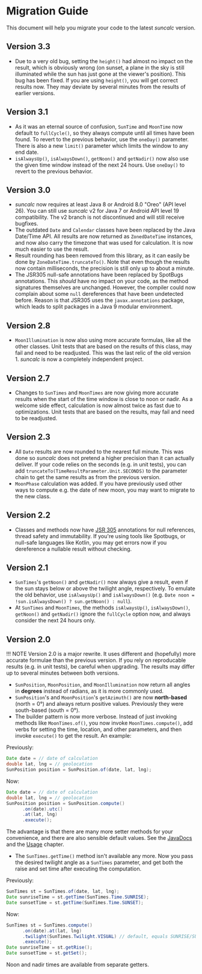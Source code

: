 # Migration Guide

This document will help you migrate your code to the latest _suncalc_ version.

## Version 3.3
* Due to a very old bug, setting the `height()` had almost no impact on the result, which is obviously wrong (on sunset, a plane in the sky is still illuminated while the sun has just gone at the viewer's position). This bug has been fixed. If you are using `height()`, you will get correct results now. They may deviate by several minutes from the results of earlier versions.

## Version 3.1
* As it was an eternal source of confusion, `SunTime` and `MoonTime` now default to `fullCycle()`, so they always compute until all times have been found. To revert to the previous behavior, use the `oneDay()` parameter. There is also a new `limit()` parameter which limits the window to any end date.
* `isAlwaysUp()`, `isAlwaysDown()`, `getNoon()` and `getNadir()` now also use the given time window instead of the next 24 hours. Use `oneDay()` to revert to the previous behavior.

## Version 3.0
* _suncalc_ now requires at least Java 8 or Android 8.0 "Oreo" (API level 26). You can still use _suncalc_ v2 for Java 7 or Android API level 19 compatibility. The v2 branch is not discontinued and will still receive bugfixes.
* The outdated `Date` and `Calendar` classes have been replaced by the Java Date/Time API. All results are now returned as `ZonedDateTime` instances, and now also carry the timezone that was used for calculation. It is now much easier to use the result.
* Result rounding has been removed from this library, as it can easily be done by `ZoneDateTime.truncateTo()`. Note that even though the results now contain milliseconds, the precision is still only up to about a minute.
* The JSR305 null-safe annotations have been replaced by SpotBugs annotations. This _should_ have no impact on your code, as the method signatures themselves are unchanged. However, the compiler could now complain about some `null` dereferences that have been undetected before. Reason is that JSR305 uses the `javax.annotations` package, which leads to split packages in a Java 9 modular environment.

## Version 2.8

* `MoonIllumination` is now also using more accurate formulas, like all the other classes. Unit tests that are based on the results of this class, may fail and need to be readjusted. This was the last relic of the old version 1. _suncalc_ is now a completely independent project.

## Version 2.7

* Changes to `SunTimes` and `MoonTimes` are now giving more accurate results when the start of the time window is close to noon or nadir. As a welcome side effect, calculation is now almost twice as fast due to optimizations. Unit tests that are based on the results, may fail and need to be readjusted.

## Version 2.3

* All `Date` results are now rounded to the nearest full minute. This was done so _suncalc_ does not pretend a higher precision than it can actually deliver. If your code relies on the seconds (e.g. in unit tests), you can add `truncateTo(TimeResultParameter.Unit.SECONDS)` to the parameter chain to get the same results as from the previous version.
* `MoonPhase` calculation was added. If you have previously used other ways to compute e.g. the date of new moon, you may want to migrate to the new class.

## Version 2.2

* Classes and methods now have [JSR 305](https://jcp.org/en/jsr/detail?id=305) annotations for null references, thread safety and immutability. If you're using tools like Spotbugs, or null-safe languages like Kotlin, you may get errors now if you dereference a nullable result without checking.

## Version 2.1

* `SunTimes`'s `getNoon()` and `getNadir()` now always give a result, even if the sun stays below or above the twilight angle, respectively. To emulate the old behavior, use `isAlwaysUp()` and `isAlwaysDown()` (e.g. `Date noon = !sun.isAlwaysDown() ? sun.getNoon() : null`).
* At `SunTimes` and `MoonTimes`, the methods `isAlwaysUp()`, `isAlwaysDown()`, `getNoon()` and `getNadir()` ignore the `fullCycle` option now, and always consider the next 24 hours only.

## Version 2.0

!!! NOTE
    Version 2.0 is a major rewrite. It uses different and (hopefully) more accurate formulae than the previous version. If you rely on reproducable results (e.g. in unit tests), be careful when upgrading. The results may differ up to several minutes between both versions.

* `SunPosition`, `MoonPosition`, and `MoonIllumination` now return all angles in **degrees** instead of radians, as it is more commonly used.
* `SunPosition`'s and `MoonPosition`'s `getAzimuth()` are now **north-based** (north = 0°) and always return positive values. Previously they were south-based (south = 0°).
* The builder pattern is now more verbose. Instead of just invoking methods like `MoonTimes.of()`, you now invoke `MoonTimes.compute()`, add verbs for setting the time, location, and other parameters, and then invoke `execute()` to get the result. An example:

Previously:

```java
Date date = // date of calculation
double lat, lng = // geolocation
SunPosition position = SunPosition.of(date, lat, lng);
```

Now:

```java
Date date = // date of calculation
double lat, lng = // geolocation
SunPosition position = SunPosition.compute()
      .on(date).utc()
      .at(lat, lng)
      .execute();
```

The advantage is that there are many more setter methods for your convenience, and there are also sensible default values. See the [JavaDocs](./apidocs/index.html) and the [Usage](usage.md) chapter.

* The `SunTimes.getTime()` method isn't available any more. Now you pass the desired twilight angle as a `SunTimes` parameter, and get both the raise and set time after executing the computation.

Previously:

```java
SunTimes st = SunTimes.of(date, lat, lng);
Date sunriseTime = st.getTime(SunTimes.Time.SUNRISE);
Date sunsetTime = st.getTime(SunTimes.Time.SUNSET);
```

Now:

```java
SunTimes st = SunTimes.compute()
      .on(date).at(lat, lng)
      .twilight(SunTimes.Twilight.VISUAL) // default, equals SUNRISE/SUNSET
      .execute();
Date sunriseTime = st.getRise();
Date sunsetTime = st.getSet();
```

Noon and nadir times are available from separate getters.
